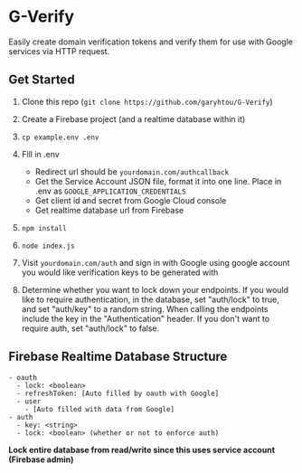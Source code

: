 # G-Verify

Easily create domain verification tokens and verify them for use with Google services via HTTP request.

## Get Started

1. Clone this repo (`git clone https://github.com/garyhtou/G-Verify`)
2. Create a Firebase project (and a realtime database within it)
3. `cp example.env .env`
4. Fill in .env

   - Redirect url should be `yourdomain.com/authcallback`
   - Get the Service Account JSON file, format it into one line. Place in .env as `GOOGLE_APPLICATION_CREDENTIALS`
   - Get client id and secret from Google Cloud console
   - Get realtime database url from Firebase

5. `npm install`

6. `node index.js`
7. Visit `yourdomain.com/auth` and sign in with Google using google account you would like verification keys to be generated with
8. Determine whether you want to lock down your endpoints. If you would like to require authentication, in the database, set "auth/lock" to true, and set "auth/key" to a random string. When calling the endpoints include the key in the "Authentication" header. If you don't want to require auth, set "auth/lock" to false.

## Firebase Realtime Database Structure

```
- oauth
  - lock: <boolean>
  - refreshToken: [Auto filled by oauth with Google]
  - user
    - [Auto filled with data from Google]
- auth
  - key: <string>
  - lock: <boolean> (whether or not to enforce auth)
```

**Lock entire database from read/write since this uses service account (Firebase admin)**
